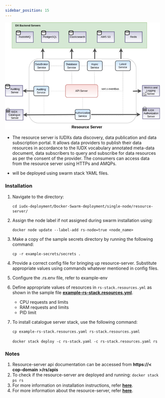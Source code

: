 ```yaml
---
sidebar_position: 15
---
```

<div class="img_background">
<div style={{textAlign: 'center'}}>

![Architecture](../../../../resources/auth/rs-architecture.png)<br/>

</div></div>

+ The resource server is IUDXs data discovery, data publication and data subscription portal. It allows data providers to publish their data resources in accordance to the IUDX vocabulary annotated meta-data document, data subscribers to query and subscribe for data resources as per the consent of the provider. The consumers can access data from the resource server using HTTPs and AMQPs.

+ will be deployed using swarm stack YAML files.

### Installation

1. Navigate to the directory:
   
   ```
   cd iudx-deployment/Docker-Swarm-deployment/single-node/resource-server/
   ```

2. Assign the node label if not assigned during swarm installation using:

    ```
    docker node update --label-add rs-node=true <node_name>
    ```
 
3. Make a copy of the sample secrets directory by running the following command:

    ```
    cp -r example-secrets/secrets .
    ```

4. Provide a correct config file for bringing up resource-server. Substitute appropriate values using commands whatever mentioned in config files.

5. Configure the .rs.env file, refer to example-env

6. Define appropriate values of resources in `rs-stack.resources.yml` as shown in the sample file **[example-rs-stack.resources.yml](https://github.com/datakaveri/iudx-deployment/blob/5.0.0/Docker-Swarm-deployment/single-node/resource-server/example-rs-stack.resources.yaml)**.

    + CPU requests and limits
    + RAM requests and limits
    + PID limit
    

7. To install catalogue server stack, use the following command:

    ```
    cp example-rs-stack.resources.yaml rs-stack.resources.yaml

    docker stack deploy -c rs-stack.yaml -c rs-stack.resources.yaml rs
    ```

### Notes

1. Resource-server api documentation can be accessed from **https://< cop-domain >/rs/apis**
2. To check if the resource-server are deployed and running: `docker stack ps rs`
3. For more information on installation instructions, refer **[here](https://github.com/datakaveri/iudx-deployment/tree/5.0.0/Docker-Swarm-deployment/single-node/resource-server#install)**.
4. For more information about the resource-server, refer **[here](https://github.com/datakaveri/iudx-deployment/tree/5.0.0/Docker-Swarm-deployment/single-node/resource-server#install)**.


